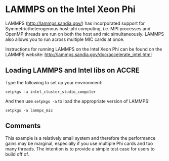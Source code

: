 # LAMMPS on the Intel Xeon Phi

LAMMPS (http://lammps.sandia.gov/) has incorporated support for Symmetric/heterogenous host-phi computing, 
i.e. MPI processes and OpenMP threads are run on both the host and mic simultaneously. 
LAMMPS also allows you to run across multiple MIC cards at once.

Instructions for running LAMMPS on the Intel Xeon Phi can
be found on the LAMMPS website: http://lammps.sandia.gov/doc/accelerate_intel.html

## Loading LAMMPS and Intel libs on ACCRE

Type the following to set up your environment:

```shell
setpkgs -a intel_cluster_studio_compiler
```

And then use ```setpkgs -a``` to load the appropriate version of LAMMPS:

```shell
setpkgs -a lammps_mic
```

## Comments

This example is a relatively small system and therefore the performance gains
may be marginal, especially if you use multiple Phi cards and too many threads.
The intention is to provide a simple test case for users to build off of.